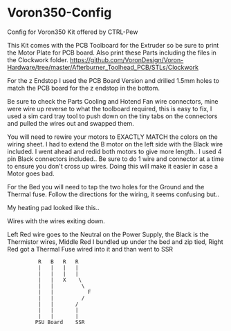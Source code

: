 # Voron350-Config
Config for Voron350 Kit offered by CTRL-Pew

This Kit comes with the PCB Toolboard for the Extruder so be sure to print the Motor Plate for PCB board.
Also print these Parts including the files in the Clockwork folder.
https://github.com/VoronDesign/Voron-Hardware/tree/master/Afterburner_Toolhead_PCB/STLs/Clockwork

For the z Endstop I used the PCB Board Version and drilled 1.5mm holes to match the PCB board for the z endstop in the bottom.

Be sure to check the Parts Cooling and Hotend Fan wire connectors, mine were wire up reverse to what the toolboard required, this is easy to fix, I used a sim card tray tool to push down on the tiny tabs on the connectors and pulled the wires out and swapped them.

You will need to rewire your motors to EXACTLY MATCH the colors on the wiring sheet. I had to extend the B motor on the left side with the Black wire included.  I went ahead and redid both motors to give more length.. I used 4 pin Black connectors included.. Be sure to do 1 wire and connector at a time to ensure you don't cross up wires.  Doing this will make it easier in case a Motor goes bad.

For the Bed you will need to tap the two holes for the Ground and the Thermal fuse.  Follow the directions for the wiring, it seems confusing but..

My heating pad looked like this..

Wires with the wires exiting down.

Left Red wire goes to the Neutral on the Power Supply, the Black is the Thermistor wires, Middle Red I bundled up under the bed and zip tied, Right Red got a Thermal Fuse wired into it and than went to SSR

              R   B   R   R
              |   |   |   |
              |   |   |   |
              |   |   X    \
              |   |         \
              |   |           F
              |   |         /
              |   |       /
              |   |       |
              |   |       |
             PSU Board    SSR
             
